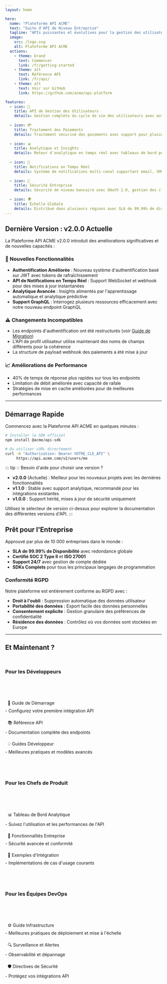 ```yaml
---
layout: home

hero:
  name: "Plateforme API ACME"
  text: "Suite d'API de Niveau Entreprise"
  tagline: "APIs puissantes et évolutives pour la gestion des utilisateurs, les paiements, l'analytique et les notifications en temps réel"
  image:
    src: /logo.svg
    alt: Plateforme API ACME
  actions:
    - theme: brand
      text: Commencer
      link: /fr/getting-started
    - theme: alt
      text: Référence API
      link: /fr/api/
    - theme: alt
      text: Voir sur GitHub
      link: https://github.com/acme/api-platform

features:
  - icon: 👥
    title: API de Gestion des Utilisateurs
    details: Gestion complète du cycle de vie des utilisateurs avec authentification, autorisation, profils et préférences. Support SSO, MFA et contrôle d'accès basé sur les rôles.
    
  - icon: 💳
    title: Traitement des Paiements
    details: Traitement sécurisé des paiements avec support pour plusieurs méthodes de paiement, abonnements, facturation et rapports financiers complets.
    
  - icon: 📊
    title: Analytique et Insights
    details: Moteur d'analytique en temps réel avec tableaux de bord personnalisables, suivi d'événements, analyse du comportement utilisateur et outils d'intelligence d'affaires.
    
  - icon: 🔔
    title: Notifications en Temps Réel
    details: Système de notifications multi-canal supportant email, SMS, notifications push, webhooks et messagerie en temps réel.
    
  - icon: 🔐
    title: Sécurité Entreprise
    details: Sécurité de niveau bancaire avec OAuth 2.0, gestion des clés API, limitation de débit, chiffrement au repos et en transit, et journalisation d'audit.
    
  - icon: 🌍
    title: Échelle Globale
    details: Distribué dans plusieurs régions avec SLA de 99.99% de disponibilité, infrastructure à mise à l'échelle automatique et livraison de contenu CDN.
---
```


## Dernière Version : v2.0.0 <span class="version-badge">Actuelle</span>

La Plateforme API ACME v2.0.0 introduit des améliorations significatives et de nouvelles capacités :

### 🚀 Nouvelles Fonctionnalités
- **Authentification Améliorée** : Nouveau système d'authentification basé sur JWT avec tokens de rafraîchissement
- **API de Notifications en Temps Réel** : Support WebSocket et webhook pour des mises à jour instantanées
- **Analytique Avancée** : Insights alimentés par l'apprentissage automatique et analytique prédictive
- **Support GraphQL** : Interrogez plusieurs ressources efficacement avec notre nouveau endpoint GraphQL

### ⚠️ Changements Incompatibles
- Les endpoints d'authentification ont été restructurés (voir [Guide de Migration](/fr/guides/migration-v2))
- L'API de profil utilisateur utilise maintenant des noms de champs différents pour la cohérence
- La structure de payload webhook des paiements a été mise à jour

### 📈 Améliorations de Performance
- 40% de temps de réponse plus rapides sur tous les endpoints
- Limitation de débit améliorée avec capacité de rafale
- Stratégies de mise en cache améliorées pour de meilleures performances

---

## Démarrage Rapide

Commencez avec la Plateforme API ACME en quelques minutes :

```bash
# Installer le SDK officiel
npm install @acme/api-sdk

# Ou utiliser cURL directement
curl -H "Authorization: Bearer VOTRE_CLE_API" \
     https://api.acme.com/v2/users/me
```

::: tip 💡 Besoin d'aide pour choisir une version ?
- **v2.0.0** (Actuelle) : Meilleur pour les nouveaux projets avec les dernières fonctionnalités
- **v1.1.0** : Stable avec support analytique, recommandé pour les intégrations existantes
- **v1.0.0** : Support hérité, mises à jour de sécurité uniquement

Utilisez le sélecteur de version ci-dessus pour explorer la documentation des différentes versions d'API.
:::

## Prêt pour l'Entreprise

Approuvé par plus de 10 000 entreprises dans le monde :

- **SLA de 99.99% de Disponibilité** avec redondance globale
- **Certifié SOC 2 Type II** et **ISO 27001**
- **Support 24/7** avec gestion de compte dédiée
- **SDKs Complets** pour tous les principaux langages de programmation

### Conformité RGPD

Notre plateforme est entièrement conforme au RGPD avec :
- **Droit à l'oubli** : Suppression automatique des données utilisateur
- **Portabilité des données** : Export facile des données personnelles
- **Consentement explicite** : Gestion granulaire des préférences de confidentialité
- **Résidence des données** : Contrôlez où vos données sont stockées en Europe

---

## Et Maintenant ?

<div class="next-steps">

### Pour les Développeurs
- [🚀 Guide de Démarrage](/fr/getting-started) - Configurez votre première intégration API
- [📚 Référence API](/fr/api/) - Documentation complète des endpoints
- [💡 Guides Développeur](/fr/guides/) - Meilleures pratiques et modèles avancés

### Pour les Chefs de Produit
- [📊 Tableau de Bord Analytique](https://dashboard.acme.com) - Suivez l'utilisation et les performances de l'API
- [💼 Fonctionnalités Entreprise](/fr/guides/enterprise) - Sécurité avancée et conformité
- [🔧 Exemples d'Intégration](/fr/guides/integrations) - Implémentations de cas d'usage courants

### Pour les Équipes DevOps
- [⚙️ Guide Infrastructure](/fr/guides/infrastructure) - Meilleures pratiques de déploiement et mise à l'échelle
- [🔍 Surveillance et Alertes](/fr/guides/monitoring) - Observabilité et dépannage
- [🛡️ Directives de Sécurité](/fr/guides/security) - Protégez vos intégrations API

</div>

<style>
.next-steps {
  display: grid;
  grid-template-columns: repeat(auto-fit, minmax(280px, 1fr));
  gap: 2rem;
  margin: 2rem 0;
}

.next-steps h3 {
  color: var(--vp-c-brand-1);
  margin-bottom: 1rem;
}

.next-steps ul {
  list-style: none;
  padding: 0;
}

.next-steps li {
  margin: 0.75rem 0;
  padding-left: 0;
}

.next-steps a {
  text-decoration: none;
  display: block;
  padding: 0.5rem;
  border-radius: 6px;
  transition: background-color 0.2s;
}

.next-steps a:hover {
  background: var(--vp-c-bg-soft);
}
</style>